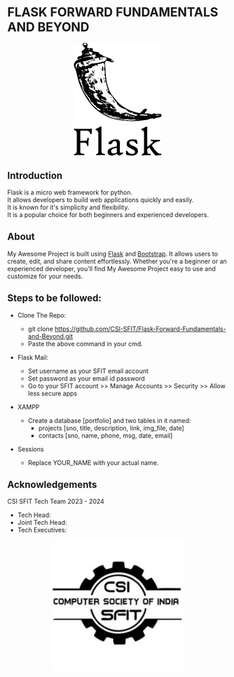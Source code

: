 # FLASK FORWARD FUNDAMENTALS AND BEYOND
<p align="center"">
   <img src="static/assets/img.png" width="200" />
</p>

## Introduction
Flask is a micro web framework for python.<br/> It allows developers to build web applications quickly and easily.<br/>  It is known for it's simplicity and flexibility.<br/>  It is a popular choice for both beginners and experienced developers.

## About

My Awesome Project is built using [Flask](https://flask.palletsprojects.com/) and [Bootstrap](https://getbootstrap.com/). It allows users to create, edit, and share content effortlessly. Whether you're a beginner or an experienced developer, you'll find My Awesome Project easy to use and customize for your needs.

## Steps to be followed:
- Clone The Repo:
  - git clone https://github.com/CSI-SFIT/Flask-Forward-Fundamentals-and-Beyond.git 
  - Paste the above command in your cmd.
    

- Flask Mail:
  - Set username as your SFIT email account
  - Set password as your email id password
  - Go to your SFIT account >> Manage Accounts >> Security >> Allow less secure apps
  
 

- XAMPP
  - Create a database [portfolio] and two tables in it named: 
    - projects  [sno, title, description, link, img_file, date]
    - contacts  [sno, name, phone, msg, date, email]
     

- Sessions
  - Replace YOUR_NAME with your actual name.

## Acknowledgements
CSI SFIT Tech Team 2023 - 2024 

- Tech Head:
- Joint Tech Head:
- Tech Executives: 

<p align="center"">
   <img src="static/assets/img_1.png" width="300" />
</p>
    
